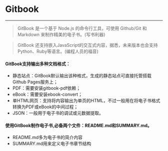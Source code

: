 # Gitbook

***

> GitBook 是一个基于 Node.js 的命令行工具，可使用 Github/Git 和 Markdown 来制作精美的电子书。(写书利器)

> GitBook 还支持嵌入JavaScript的交互式内容，据悉，未来版本也会支持Python、Ruby等语言。(编程人员的福音)

#### GitBook支持输出多种文档格式：

* 静态站点：GitBook默认输出该种格式，生成的静态站点可直接托管搭载Github Pages服务上；
* PDF：需要安装gitbook-pdf依赖；
* eBook：需要安装ebook-convert；
* 单HTML网页：支持将内容输出为单页的HTML，不过一般用在将电子书格式转换为PDF或eBook的中间过程；
* JSON：一般用于电子书的调试或元数据提取。

#### 使用GitBook制作电子书,必备两个文件：README.md和SUMMARY.md。

* README.md多为电子书的简介内容
* SUMMARY.md用来定义电子书章节结构 
